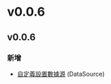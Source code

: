 # v0.0.6

## v0.0.6

### 新增

* [自定義設置數據源](../../xiang-xi-jiao-cheng/an-zhuang-zi-ding-yi-de-shu-ju-yuan.md) (DataSource)
